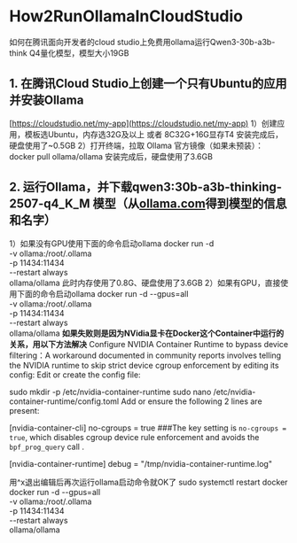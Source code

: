 # How2RunOllamaInCloudStudio
如何在腾讯面向开发者的cloud studio上免费用ollama运行Qwen3-30b-a3b-think Q4量化模型，模型大小19GB

## 1. 在腾讯Cloud Studio上创建一个只有Ubuntu的应用并安装Ollama
[https://cloudstudio.net/my-app](https://cloudstudio.net/my-app)
1）创建应用，模板选Ubuntu，内存选32G及以上 或者 8C32G+16G显存T4
安装完成后，硬盘使用了~0.5GB
2）打开终端，拉取 Ollama 官方镜像（如果未预装）：
docker pull ollama/ollama
安装完成后，硬盘使用了3.6GB

## 2. 运行Ollama，并下载qwen3:30b-a3b-thinking-2507-q4_K_M 模型（从[ollama.com](https://ollama.com/library/qwen3/tags)得到模型的信息和名字）
1）如果没有GPU使用下面的命令启动ollama
docker run -d \
  -v ollama:/root/.ollama \
  -p 11434:11434 \
  --restart always \
  ollama/ollama
此时内存使用了0.8G、硬盘使用了3.6GB
2）如果有GPU，直接使用下面的命令启动ollama
docker run -d --gpus=all\
  -v ollama:/root/.ollama \
  -p 11434:11434 \
  --restart always \
  ollama/ollama
**如果失败则是因为NVidia显卡在Docker这个Container中运行的关系，用以下方法解决**
Configure NVIDIA Container Runtime to bypass device filtering：A workaround documented in community reports involves telling the NVIDIA runtime to skip strict device cgroup enforcement by editing its config:
Edit or create the config file:

sudo mkdir -p /etc/nvidia-container-runtime
sudo nano /etc/nvidia-container-runtime/config.toml
Add or ensure the following 2 lines are present:

[nvidia-container-cli]
no-cgroups = true
###The key setting is `no-cgroups = true`, which disables cgroup device rule enforcement and avoids the `bpf_prog_query` call .

[nvidia-container-runtime]
debug = "/tmp/nvidia-container-runtime.log"

用^x退出编辑后再次运行ollama启动命令就OK了
sudo systemctl restart docker
docker run -d --gpus=all\
  -v ollama:/root/.ollama \
  -p 11434:11434 \
  --restart always \
  ollama/ollama



